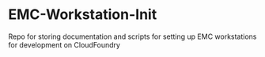 # EMC-Workstation-Init
Repo for storing documentation and scripts for setting up EMC workstations for development on CloudFoundry
